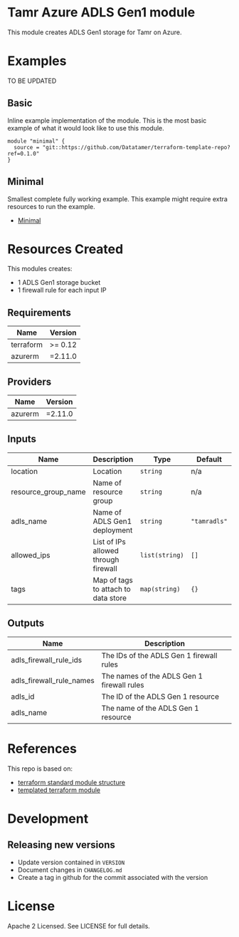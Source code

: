 # Tamr Azure ADLS Gen1 module

This module creates ADLS Gen1 storage for Tamr on Azure.

# Examples
TO BE UPDATED
## Basic
Inline example implementation of the module.  This is the most basic example of what it would look like to use this module.
```
module "minimal" {
  source = "git::https://github.com/Datatamer/terraform-template-repo?ref=0.1.0"
}
```
## Minimal
Smallest complete fully working example. This example might require extra resources to run the example.
- [Minimal](https://github.com/Datatamer/terraform-template-repo/tree/master/examples/minimal)

# Resources Created
This modules creates:
* 1 ADLS Gen1 storage bucket
* 1 firewall rule for each input IP

<!-- BEGINNING OF PRE-COMMIT-TERRAFORM DOCS HOOK -->
## Requirements

| Name | Version |
|------|---------|
| terraform | >= 0.12 |
| azurerm | =2.11.0 |

## Providers

| Name | Version |
|------|---------|
| azurerm | =2.11.0 |

## Inputs

| Name | Description | Type | Default | Required |
|------|-------------|------|---------|:--------:|
| location | Location | `string` | n/a | yes |
| resource\_group\_name | Name of resource group | `string` | n/a | yes |
| adls\_name | Name of ADLS Gen1 deployment | `string` | `"tamradls"` | no |
| allowed\_ips | List of IPs allowed through firewall | `list(string)` | `[]` | no |
| tags | Map of tags to attach to data store | `map(string)` | `{}` | no |

## Outputs

| Name | Description |
|------|-------------|
| adls\_firewall\_rule\_ids | The IDs of the ADLS Gen 1 firewall rules |
| adls\_firewall\_rule\_names | The names of the ADLS Gen 1 firewall rules |
| adls\_id | The ID of the ADLS Gen 1 resource |
| adls\_name | The name of the ADLS Gen 1 resource |

<!-- END OF PRE-COMMIT-TERRAFORM DOCS HOOK -->

# References
This repo is based on:
* [terraform standard module structure](https://www.terraform.io/docs/modules/index.html#standard-module-structure)
* [templated terraform module](https://github.com/tmknom/template-terraform-module)

# Development
## Releasing new versions
* Update version contained in `VERSION`
* Document changes in `CHANGELOG.md`
* Create a tag in github for the commit associated with the version

# License
Apache 2 Licensed. See LICENSE for full details.
